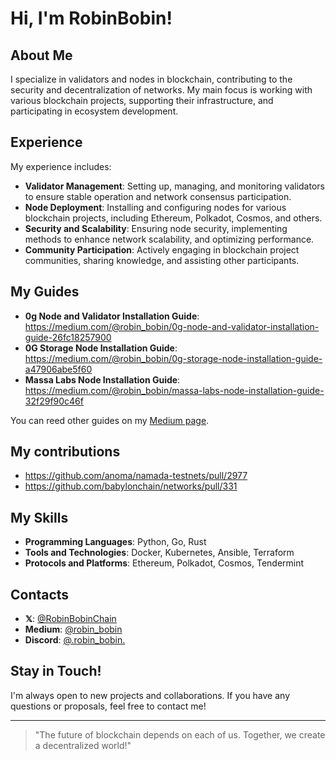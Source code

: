# Hi, I'm RobinBobin!

## About Me
I specialize in validators and nodes in blockchain, contributing to the security and decentralization of networks. My main focus is working with various blockchain projects, supporting their infrastructure, and participating in ecosystem development.

## Experience
My experience includes:

- **Validator Management**: Setting up, managing, and monitoring validators to ensure stable operation and network consensus participation.
- **Node Deployment**: Installing and configuring nodes for various blockchain projects, including Ethereum, Polkadot, Cosmos, and others.
- **Security and Scalability**: Ensuring node security, implementing methods to enhance network scalability, and optimizing performance.
- **Community Participation**: Actively engaging in blockchain project communities, sharing knowledge, and assisting other participants.

## My Guides
- **0g Node and Validator Installation Guide**: https://medium.com/@robin_bobin/0g-node-and-validator-installation-guide-26fc18257900
- **0G Storage Node Installation Guide**: https://medium.com/@robin_bobin/0g-storage-node-installation-guide-a47906abe5f60
- **Massa Labs Node Installation Guide**: https://medium.com/@robin_bobin/massa-labs-node-installation-guide-32f29f90c46f

You can reed other guides on my [Medium page](https://medium.com/@robin_bobin).

## My contributions
- https://github.com/anoma/namada-testnets/pull/2977
- https://github.com/babylonchain/networks/pull/331

## My Skills
- **Programming Languages**: Python, Go, Rust
- **Tools and Technologies**: Docker, Kubernetes, Ansible, Terraform
- **Protocols and Platforms**: Ethereum, Polkadot, Cosmos, Tendermint

## Contacts
- **𝕏**: [@RobinBobinChain](https://x.com/RobinBobinChain)
- **Medium**: [@robin_bobin](https://medium.com/@robin_bobin)
- **Discord**: [@.robin_bobin.](https://discord.com/users/960318043198722079)

## Stay in Touch!
I'm always open to new projects and collaborations. If you have any questions or proposals, feel free to contact me!

---

> "The future of blockchain depends on each of us. Together, we create a decentralized world!"
